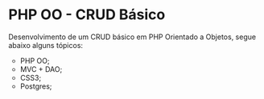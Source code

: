 # PHP OO - CRUD Básico
<p>Desenvolvimento de um CRUD básico em PHP Orientado a Objetos, segue abaixo alguns tópicos:</p>

<ul TYPE="circle">
<li>PHP OO;</li>
<li>MVC + DAO;</li>
<li>CSS3;</li>
<li>Postgres;</li>
</ul>
